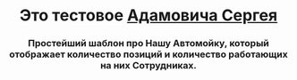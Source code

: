 <h1 align="center">Это тестовое <a href="www.linkedin.com/in/sergey-adamovich-563563169">Адамовича Сергея</a> 
<h3 align="center">Простейший шаблон про Нашу Автомойку, который отображает количество позиций и количество работающих на них Сотрудниках. </h3>
